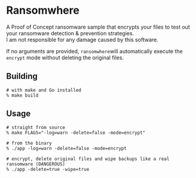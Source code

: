 # Ransomwhere

A Proof of Concept ransomware sample that encrypts your files to test out your ransomware detection & prevention strategies.</br>
I am not responsible for any damage caused by this software.

If no arguments are provided, `ransomwhere`will automatically execute the `encrypt` mode without deleting the original files.

## Building

```shell
# with make and Go installed
% make build
```

## Usage

```shell
# straight from source
% make FLAGS="-log=warn -delete=false -mode=encrypt"

# from the binary
% ./app -log=warn -delete=false -mode=encrypt

# encrypt, delete original files and wipe backups like a real ransomware (DANGEROUS)
% ./app -delete=true -wipe=true
```